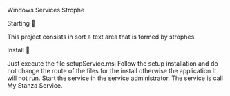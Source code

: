 ﻿Windows Services Strophe
 
Starting 🚀

This project consists in sort a text area that is formed by strophes.

Install 🔧

Just execute the file setupService.msi
Follow the setup installation and do not change the route of the files for the install otherwise the application It will not run.
Start the service in the service administrator.
The service is call My Stanza Service.
